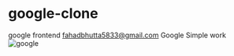 # google-clone
google frontend
fahadbhutta5833@gmail.com
Google Simple work
![google](https://github.com/Fahad584/google-clone/assets/107251127/967af7c8-6957-45e3-97e6-a0a32ae1c395)
